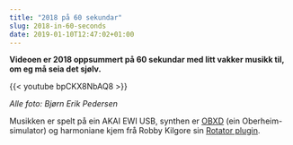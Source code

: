 ```yaml
---
title: "2018 på 60 sekundar"
slug: 2018-in-60-seconds
date: 2019-01-10T12:47:02+01:00
---
```


**Videoen er 2018 oppsummert på 60 sekundar med litt vakker musikk til, om eg må seia det sjølv.**

<!--more-->

{{< youtube bpCKX8NbAQ8 >}}

*Alle foto: Bjørn Erik Pedersen*

Musikken er spelt på ein AKAI EWI USB, synthen er [OBXD](https://github.com/bep/Obxd/) (ein Oberheim-simulator) og harmoniane kjem frå Robby Kilgore sin [Rotator plugin](https://robbykilgore.com/?p=352).

